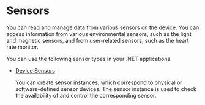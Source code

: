 # Sensors


You can read and manage data from various sensors on the device. You can access information from various environmental sensors, such as the light and magnetic sensors, and from user-related sensors, such as the heart rate monitor.

You can use the following sensor types in your .NET applications:

-   [Device Sensors](device-sensors.md)

    You can create sensor instances, which correspond to physical or software-defined sensor devices. The sensor instance is used to check the availability of and control the corresponding sensor.